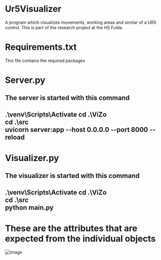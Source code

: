 # Ur5Visualizer
A program which visualizes movements, working areas and similar of a UR5 control. This is part of the research project at the HS Fulda.

# Requirements.txt

This file contains the required packages

# Server.py

The server is started with this command
---
.\venv\Scripts\Activate
cd .\ViZo\
cd .\src\
uvicorn server:app --host 0.0.0.0 --port 8000 --reload
---

# Visualizer.py

The visualizer is started with this command
---
.\venv\Scripts\Activate
cd .\ViZo\
cd .\src\
python main.py
---

# These are the attributes that are expected from the individual objects

![image](https://github.com/user-attachments/assets/810bb1c2-77ce-4c1d-be99-5c454924a7b8)
